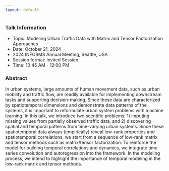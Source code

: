 ```yaml
---
layout: default
---
```


### Talk Information

- Topic: Modeling Urban Traffic Data with Matrix and Tensor Factorization Approaches
- Date: October 21, 2024
- 2024 INFORMS Annual Meeting, Seattle, USA
- Session format: Invited Session
- Time: 10:45 AM - 12:00 PM

### Abstract

In urban systems, large amounts of human movement data, such as urban mobility and traffic flow, are readily available for implementing downstream tasks and supporting decision-making. Since these data are characterized by spatiotemporal dimensions and demonstrate data patterns of the systems, it is important to reformulate urban system problems with machine learning. In this talk, we introduce two scentific problems: 1) imputing missing values from partially observed traffic data, and 2) discovering spatial and temporal patterns from time-varying urban systems. Since these spatiotemporal data always (empirically) reveal low-rank properties and spatiotemporal correlations, we start from a sequence of low-rank matrix and tensor methods such as matrix/tensor factorization. To reinforce the model for building temporal correlations and dynamics, we integrate time series convolution and autoregression into the framework. In the modeling process, we intend to highlight the importance of temporal modeling in the low-rank matrix and tensor methods.


<br>
